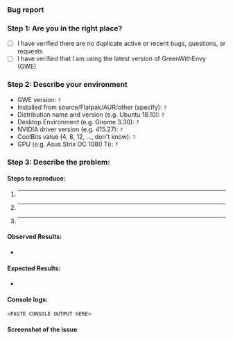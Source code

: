 ### Bug report
<!--
Any HTML comment will be stripped when the markdown is rendered, so you don't need to delete them.

Put an x inside the [] like this: [x] to mark the checkbox.
-->
### Step 1: Are you in the right place?
- [ ] I have verified there are no duplicate active or recent bugs, questions, or requests
- [ ] I have verified that I am using the latest version of GreenWithEnvy (GWE)

### Step 2: Describe your environment
 - GWE version: `?`
 - Installed from source/Flatpak/AUR/other (specify): `?`
 - Distribution name and version (e.g. Ubuntu 18.10): `?`
 - Desktop Environment (e.g. Gnome 3.30): `?`
 - NVIDIA driver version (e.g. 415.27): `?`
 - CoolBits value (4, 8, 12, ..., don't know): `?`
 - GPU (e.g. Asus Strix OC 1080 Ti): `?`

### Step 3: Describe the problem:
#### Steps to reproduce:

  1. _____
  2. _____
  3. _____

<!-- 
What happened?  This could be a description, log output, etc.
-->
#### Observed Results:

  * 
  
<!-- 
What did you expect to happen?
-->
#### Expected Results:

  * 

#### Console logs:
<!--
Start GWE from a terminal and paste the output here.
-->
```
<PASTE CONSOLE OUTPUT HERE>
```
#### Screenshot of the issue
<!--
Adding pictures/screenshots/videos of the expected/actual result is very helpful
-->